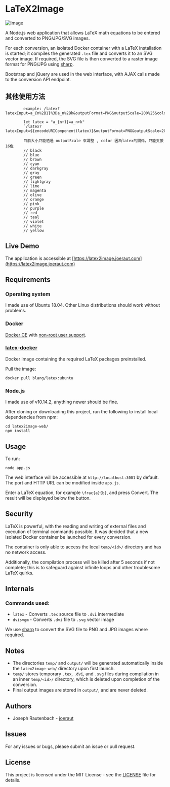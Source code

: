 # LaTeX2Image

![Image](screenshots/main.png)

A Node.js web application that allows LaTeX math equations to be entered and converted to PNG/JPG/SVG images.

For each conversion, an isolated Docker container with a LaTeX installation is started; it compiles the generated `.tex` file and converts it to an SVG vector image. If required, the SVG file is then converted to a raster image format for PNG/JPG using [sharp](https://sharp.pixelplumbing.com/).

Bootstrap and jQuery are used in the web interface, with AJAX calls made to the conversion API endpoint.


## 其他使用方法
   
            example: /latex?latexInput=a_{n%2B1}%3Da_n%2Bk&outputFormat=PNG&outputScale=200%25&color=white
            
            let latex = "a_{n+1}=a_n+k"
            `/latex?latexInput=${encodeURIComponent(latex)}&outputFormat=PNG&outputScale=200%25&color=white`

            目前大小只能透過 outputScale 來調整 , color 因為latex的關係，只能支援16色
            // black
            // blue
            // brown
            // cyan
            // darkgray
            // gray
            // green
            // lightgray
            // lime
            // magenta
            // olive
            // orange
            // pink
            // purple
            // red
            // teal
            // violet
            // white
            // yellow


## Live Demo

The application is accessible at [https://latex2image.joeraut.com](https://latex2image.joeraut.com)

## Requirements

### Operating system

I made use of Ubuntu 18.04. Other Linux distributions should work without problems.

### Docker

[Docker CE](https://docs.docker.com/install/linux/docker-ce/ubuntu/) with [non-root user support](https://docs.docker.com/install/linux/linux-postinstall/#manage-docker-as-a-non-root-user).

### [latex-docker](https://github.com/blang/latex-docker)

Docker image containing the required LaTeX packages preinstalled.

Pull the image:

```
docker pull blang/latex:ubuntu
```

### Node.js

I made use of v10.14.2, anything newer should be fine.

After cloning or downloading this project, run the following to install local dependencies from npm:

```
cd latex2image-web/
npm install
```

## Usage

To run:

```
node app.js
```

The web interface will be accessible at `http://localhost:3001` by default. The port and HTTP URL can be modified inside `app.js`.

Enter a LaTeX equation, for example `\frac{a}{b}`, and press Convert. The result will be displayed below the button.

## Security

LaTeX is powerful, with the reading and writing of external files and execution of terminal commands possible. It was decided that a new isolated Docker container be launched for every conversion.

The container is only able to access the local `temp/<id>/` directory and has no network access.

Additionally, the compilation process will be killed after 5 seconds if not complete; this is to safeguard against infinite loops and other troublesome LaTeX quirks.

## Internals

### Commands used:

* `latex` - Converts `.tex` source file to `.dvi` intermediate
* `dvisvgm` - Converts `.dvi` file to `.svg` vector image

We use [sharp](https://www.npmjs.com/package/sharp) to convert the SVG file to PNG and JPG images where required.

## Notes

* The directories `temp/` and `output/` will be generated automatically inside the `latex2image-web/` directory upon first launch.
* `temp/` stores temporary `.tex`, `.dvi`, and `.svg` files during compilation in an inner `temp/<id>/` directory, which is deleted upon completion of the conversion.
* Final output images are stored in `output/`, and are never deleted.

## Authors

* Joseph Rautenbach - [joeraut](https://github.com/joeraut)

## Issues

For any issues or bugs, please submit an issue or pull request.

## License

This project is licensed under the MIT License - see the [LICENSE](LICENSE) file for details.
